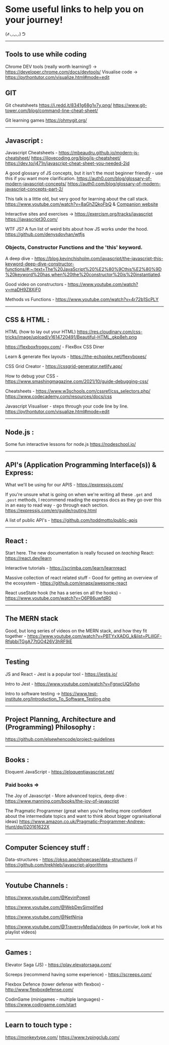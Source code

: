 # Some useful links to help you on your journey! 

(҂◡_◡) ᕤ

---

## Tools to use while coding

Chrome DEV tools (really worth learning!) ->  https://developer.chrome.com/docs/devtools/
Visualise code -> https://pythontutor.com/visualize.html#mode=edit

## GIT  
  
Git cheatsheets
https://i.redd.it/8341g68g1v7y.png/
https://www.git-tower.com/blog/command-line-cheat-sheet/

Git learning games
https://ohmygit.org/

--- 
## Javascript :

Javascript Cheatsheets - 
https://mbeaudru.github.io/modern-js-cheatsheet/
https://ilovecoding.org/blog/js-cheatsheet/
https://dev.to/j471n/javascript-cheat-sheet-you-needed-2id

A good glossary of JS concepts, but it isn't the most beginner friendly - use this if you want more clarification. 
https://auth0.com/blog/glossary-of-modern-javascript-concepts/
https://auth0.com/blog/glossary-of-modern-javascript-concepts-part-2/

This talk is a little old, but very good for learning about the call stack. 
https://www.youtube.com/watch?v=8aGhZQkoFbQ
& [Companion website ](http://latentflip.com/loupe/?code=JC5vbignYnV0dG9uJywgJ2NsaWNrJywgZnVuY3Rpb24gb25DbGljaygpIHsKICAgIHNldFRpbWVvdXQoZnVuY3Rpb24gdGltZXIoKSB7CiAgICAgICAgY29uc29sZS5sb2coJ1lvdSBjbGlja2VkIHRoZSBidXR0b24hJyk7ICAgIAogICAgfSwgMjAwMCk7Cn0pOwoKY29uc29sZS5sb2coIkhpISIpOwoKc2V0VGltZW91dChmdW5jdGlvbiB0aW1lb3V0KCkgewogICAgY29uc29sZS5sb2coIkNsaWNrIHRoZSBidXR0b24hIik7Cn0sIDUwMDApOwoKY29uc29sZS5sb2coIldlbGNvbWUgdG8gbG91cGUuIik7!!!PGJ1dHRvbj5DbGljayBtZSE8L2J1dHRvbj4%3D)


Interactive sites and exercises -> 
https://exercism.org/tracks/javascript
https://javascript30.com/


WTF JS? A fun list of weird bits about how JS works under the hood. 
https://github.com/denysdovhan/wtfjs

### Objects, Constructor Functions and the 'this' keyword. 

A deep dive - https://blog.kevinchisholm.com/javascript/the-javascript-this-keyword-deep-dive-constructor-functions/#:~:text=The%20JavaScript%20%E2%80%9Cthis%E2%80%9D%20keyword%20has,when%20the%20constructor%20is%20instantiated.

Good video on constructors - https://www.youtube.com/watch?v=maDH9Z8XiF0

Methods vs Functions - https://www.youtube.com/watch?v=4r72b1ScPLY

---
## CSS & HTML :

HTML (how to lay out your HTML)
https://res.cloudinary.com/css-tricks/image/upload/v1614720491/Beautiful-HTML_gkp8eh.png

https://flexboxfroggy.com/ - FlexBox
CSS Diner

Learn & generate flex layouts -
https://the-echoplex.net/flexyboxes/

CSS Grid Creator - 
https://cssgrid-generator.netlify.app/

How to debug your CSS - 
https://www.smashingmagazine.com/2021/10/guide-debugging-css/

Cheatsheets - 
https://www.w3schools.com/cssref/css_selectors.php/
https://www.codecademy.com/resources/docs/css

Javascript Visualiser - steps through your code line by line. 
https://pythontutor.com/visualize.html#mode=edit

---
## Node.js :

Some fun interactive lessons for node.js https://nodeschool.io/

---

## API's (Application Programming Interface(s)) & Express:

What we'll be using for our APIS - https://expressjs.com/

If you're unsure what is going on when we're writing all these `.get` and `.post` methods, I recommend reading the express docs as they go over this in an easy to read way - go through each section. 
https://expressjs.com/en/guide/routing.html


A list of public API's - https://github.com/toddmotto/public-apis

---
## React :

Start here. The new documentation is really focused on *teaching* React: 
https://react.dev/learn

Interactive tutorials - https://scrimba.com/learn/learnreact

Massive collection of react related stuff - Good for getting an overview of the ecosystem - https://github.com/enaqx/awesome-react

React useState hook (he has a series on all the hooks) - https://www.youtube.com/watch?v=O6P86uwfdR0


---

## The MERN stack 

Good, but long series of videos on the MERN stack, and how they fit together - https://www.youtube.com/watch?v=PBTYxXADG_k&list=PLillGF-RfqbbiTGgA77tGO426V3hRF9iE


---

## Testing 

JS and React - Jest is a popular tool - https://jestjs.io/

Intro to Jest - https://www.youtube.com/watch?v=FgnxcUQ5vho


Intro to software testing -> https://www.test-institute.org/Introduction_To_Software_Testing.php




---
## Project Planning, Architecture and (Programming) Philosophy :

https://github.com/elsewhencode/project-guidelines


---
## Books :

Eloquent JavaScript - https://eloquentjavascript.net/ 


### Paid books =>

The Joy of Javascript - More advanced topics, deep dive : https://www.manning.com/books/the-joy-of-javascript

The Pragmatic Programmer (great when you're feeling more confident about the intermediate topics and want to think about bigger ogranisational ideas)
https://www.amazon.co.uk/Pragmatic-Programmer-Andrew-Hunt/dp/020161622X

---
## Computer Sciencey stuff :

Data-structures - https://okso.app/showcase/data-structures 
//
 https://github.com/trekhleb/javascript-algorithms

---
## Youtube Channels :
https://www.youtube.com/@KevinPowell

https://www.youtube.com/@WebDevSimplified

https://www.youtube.com/@NetNinja

https://www.youtube.com/@TraversyMedia/videos (in particular, look at his playlist videos)

---

## Games :

Elevator Saga (JS) - https://play.elevatorsaga.com/


Screeps (recommend having some experience) - https://screeps.com/

Flexbox Defence (tower defense with flexbox) - http://www.flexboxdefense.com/

CodinGame (minigames - multiple languages) - https://www.codingame.com/start

---
## Learn to touch type :
https://monkeytype.com/
https://www.typingclub.com/
